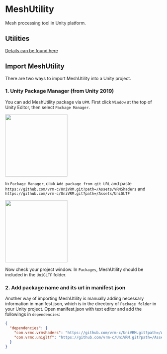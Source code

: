 # MeshUtility

Mesh processing tool in Unity platform.

## Utilities

[Details can be found here](https://vrm.dev/en/docs/univrm/gltf/mesh_utility/)

## Import MeshUtility

There are two ways to import MeshUtility into a Unity project.

### 1. Unity Package Manager (from Unity 2019)

You can add MeshUtility package via `UPM`. First click `Window` at the top of Unity Editor, then select `Package Manager`.

<img src="Documentation/images/installation_1.jpg" width="200">

In `Package Manager`, click `Add package from git URL` and paste `https://github.com/vrm-c/UniVRM.git?path=/Assets/VRMShaders` and `https://github.com/vrm-c/UniVRM.git?path=/Assets/UniGLTF`

<img src="Documentation/images/installation_2.jpg" width="200">

Now check your project window. In `Packages`, MeshUtility should be included in the `UniGLTF` folder.

### 2. Add package name and its url in manifest.json

Another way of importing MeshUtility is manually adding necessary information in manifest.json, which is in the directory of `Package folder` in your Unity project. Open manifest.json with text editor and add the followings in `dependencies`:

```json
{
  "dependencies": {
    "com.vrmc.vrmshaders": "https://github.com/vrm-c/UniVRM.git?path=/Assets/VRMShaders",
    "com.vrmc.unigltf": "https://github.com/vrm-c/UniVRM.git?path=/Assets/UniGLTF",
  }
}
```
